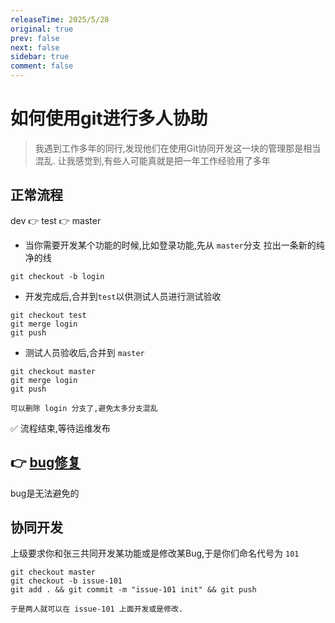 ```yaml
---
releaseTime: 2025/5/28
original: true
prev: false
next: false
sidebar: true
comment: false  
---
```


# 如何使用git进行多人协助
> 我遇到工作多年的同行,发现他们在使用Git协同开发这一块的管理那是相当混乱.
> 让我感觉到,有些人可能真就是把一年工作经验用了多年

## 正常流程

dev 👉 test 👉 master

* 当你需要开发某个功能的时候,比如登录功能,先从 `master`分支 拉出一条新的纯净的线
````
git checkout -b login
````
* 开发完成后,合并到`test`以供测试人员进行测试验收
````
git checkout test 
git merge login 
git push
````
* 测试人员验收后,合并到 `master`
````
git checkout master 
git merge login 
git push
````

`可以删除 login 分支了,避免太多分支混乱`

✅ 流程结束,等待运维发布


## 👉 [bug修复](https://liaoxuefeng.com/books/git/branch/bug/index.html)

bug是无法避免的


## 协同开发
上级要求你和张三共同开发某功能或是修改某Bug,于是你们命名代号为 `101`

````
git checkout master
git checkout -b issue-101
git add . && git commit -m "issue-101 init" && git push

于是两人就可以在 issue-101 上面开发或是修改.
````





